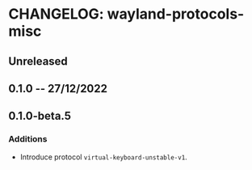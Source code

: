# CHANGELOG: wayland-protocols-misc

## Unreleased

## 0.1.0 -- 27/12/2022

## 0.1.0-beta.5

### Additions

- Introduce protocol `virtual-keyboard-unstable-v1`.
